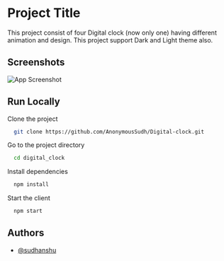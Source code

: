 
# Project Title

This project consist of four Digital clock (now only one) having different animation and design.
This project support Dark and Light theme also.


## Screenshots

![App Screenshot](https://firebasestorage.googleapis.com/v0/b/upload-dae22.appspot.com/o/clock1.png?alt=media&token=1300422e-03a2-4865-884e-7a3224c70b45)


## Run Locally

Clone the project

```bash
  git clone https://github.com/AnonymousSudh/Digital-clock.git
```

Go to the project directory

```bash
  cd digital_clock
```

Install dependencies

```bash
  npm install
```

Start the client

```bash
  npm start
```


## Authors

- [@sudhanshu](https://github.com/AnonymousSudh/)

